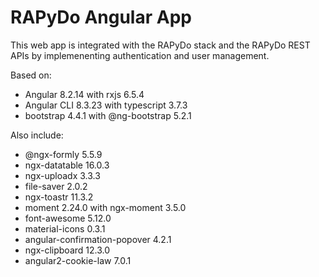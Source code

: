# RAPyDo Angular App

This web app is integrated with the RAPyDo stack and the RAPyDo REST APIs by implemenenting authentication and user management.

Based on:

*   Angular 8.2.14 with rxjs 6.5.4
*   Angular CLI 8.3.23 with typescript 3.7.3
*   bootstrap 4.4.1 with @ng-bootstrap 5.2.1

Also include:

*   @ngx-formly 5.5.9
*   ngx-datatable 16.0.3
*   ngx-uploadx 3.3.3
*   file-saver 2.0.2
*   ngx-toastr 11.3.2
*   moment 2.24.0 with ngx-moment 3.5.0
*   font-awesome 5.12.0
*   material-icons 0.3.1
*   angular-confirmation-popover 4.2.1
*   ngx-clipboard 12.3.0
*   angular2-cookie-law 7.0.1
